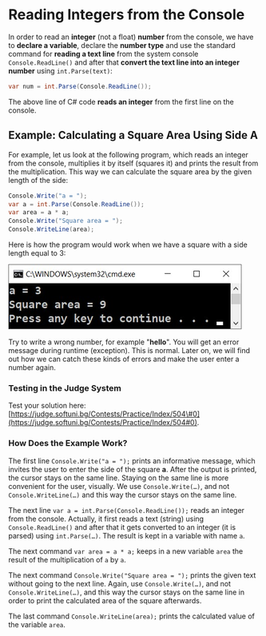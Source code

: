 # Reading Integers from the Console

In order to read an **integer** \(not a float\) **number** from the console, we have to **declare a variable**, declare the **number type** and use the standard command for **reading a text line** from the system console `Console.ReadLine()` and after that **convert the text line into an integer number** using `int.Parse(text)`:

```csharp
var num = int.Parse(Console.ReadLine());
```

The above line of C\# code **reads an integer** from the first line on the console.

## Example: Calculating a Square Area Using Side A

For example, let us look at the following program, which reads an integer from the console, multiplies it by itself \(squares it\) and prints the result from the multiplication. This way we can calculate the square area by the given length of the side:

```csharp
Console.Write("a = ");              
var a = int.Parse(Console.ReadLine());
var area = a * a;
Console.Write("Square area = ");
Console.WriteLine(area);
```

Here is how the program would work when we have a square with a side length equal to 3:

![](/assets/chapter-2-images/00.Square-area-01.jpg)

Try to write a wrong number, for example "**hello**". You will get an error message during runtime \(exception\). This is normal. Later on, we will find out how we can catch these kinds of errors and make the user enter a number again.

### Testing in the Judge System

Test your solution here: [https://judge.softuni.bg/Contests/Practice/Index/504\#0](https://judge.softuni.bg/Contests/Practice/Index/504#0).

### How Does the Example Work?

The first line `Console.Write("a = ");` prints an informative message, which invites the user to enter the side of the square  **a**. After the output is printed, the cursor stays on the same line. Staying on the same line is more convenient for the user, visually. We use `Console.Write(…)`, and not `Console.WriteLine(…)` and this way the cursor stays on the same line.

The next line `var a = int.Parse(Console.ReadLine());` reads an integer from the console. Actually, it first reads a text \(string\) using `Console.ReadLine()` and after that it gets converted to an integer \(it is parsed\) using `int.Parse(…)`. The result is kept in a variable with name `a`.

The next command `var area = a * a;` keeps in a new variable `area` the result of the multiplication of `a` by `a`.

The next command `Console.Write("Square area = ");` prints the given text without going to the next line. Again, use  `Console.Write(…)`, and not `Console.WriteLine(…)`, and this way the cursor stays on the same line in order to print the calculated area of the square afterwards.

The last command `Console.WriteLine(area);` prints the calculated value of the variable `area`.
